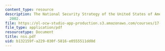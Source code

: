 ```yaml
---
content_type: resource
description: The National Security Strategy of the United States of America, September
  2002.
file: https://ol-ocw-studio-app-production.s3.amazonaws.com/courses/17-471-american-national-security-policy-fall-2002/b132159fa229030f5816e0555511dd0d_nss.pdf
file_type: application/pdf
resourcetype: Document
title: nss.pdf
uid: b132159f-a229-030f-5816-e0555511dd0d
---
```

